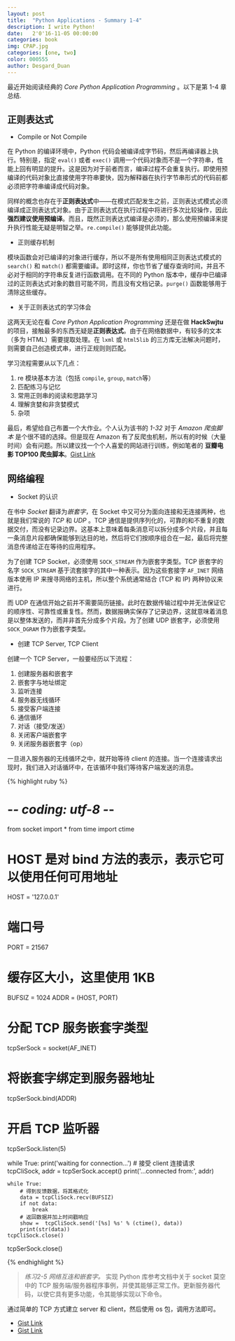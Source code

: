 ```yaml
---
layout: post
title:  "Python Applications - Summary 1-4"
description: I write Python!
date:   2'0'16-11-05 00:00:00 
categories: book  
img: CPAP.jpg
categories: [one, two]
color: 000555 
author: Desgard_Duan
---
```


最近开始阅读经典的 *Core Python Application Programming* 。以下是第 1-4 章总结.

## 正则表达式

* Compile or Not Compile

在 Python 的编译环境中，Python 代码会被编译成字节码，然后再编译器上执行。特别是，指定 `eval()` 或者 `exec()` 调用一个代码对象而不是一个字符串，性能上回有明显的提升。这是因为对于前者而言，编译过程不会重复执行。即使用预编译的代码对象比直接使用字符串要快，因为解释器在执行字节串形式的代码前都必须把字符串编译成代码对象。

同样的概念也存在于**正则表达式**中——在模式匹配发生之前，正则表达式模式必须编译成正则表达式对象。由于正则表达式在执行过程中将进行多次比较操作，因此**强烈建议使用预编译**。而且，既然正则表达式编译是必须的，那么使用预编译来提升执行性能无疑是明智之举。`re.compile()` 能够提供此功能。

* 正则缓存机制

模块函数会对已编译的对象进行缓存，所以不是所有使用相同正则表达式模式的 `search()` 和 `match()` 都需要编译。即时这样，你也节省了缓存查询时间，并且不必对于相同的字符串反复进行函数调用。在不同的 Python 版本中，缓存中已编译过的正则表达式对象的数目可能不同，而且没有文档记录。`purge()` 函数能够用于清除这些缓存。

* 关于正则表达式的学习体会

这两天无论在看 *Core Python Application Programming* 还是在做 **HackSwjtu** 的项目，接触最多的东西无疑是**正则表达式**。由于在网络数据中，有较多的文本（多为 HTML）需要提取处理。在 `lxml` 或 `html5lib` 的三方库无法解决问题时，则需要自己创造模式串，进行正规则则匹配。

学习流程需要从以下几点：

1. re 模块基本方法（包括 `compile`, `group`, `match`等）
2. 匹配练习与记忆
3. 常用正则串的阅读和思路学习
4. 理解贪婪和非贪婪模式
5. 杂项

最后，希望给自己布置一个大作业。个人认为该书的 *1-32* 对于 *Amazon 爬虫脚本* 是个很不错的选择。但是现在 Amazon 有了反爬虫机制，所以有的时候（大量时间）会有问题。所以建议找一个个人喜爱的网站进行训练，例如笔者的 **豆瓣电影 TOP100 爬虫脚本**。[Gist Link](https://gist.github.com/Desgard/71a3ff26a5f3223a25f6a91d2e17d11d)

## 网络编程

* Socket 的认识

在书中 *Socket* 翻译为*嵌套字*，在 Socket 中又可分为面向连接和无连接两种，也就是我们常说的 *TCP* 和 *UDP* 。TCP 通信是提供序列化的，可靠的和不重复的数据交付，而没有记录边界。这基本上意味着每条消息可以拆分成多个片段，并且每一条消息片段都确保能够到达目的地，然后将它们按顺序组合在一起，最后将完整消息传递给正在等待的应用程序。

为了创建 TCP Socket，必须使用 `SOCK_STREAM` 作为嵌套字类型。TCP 嵌套字的名字 `SOCK_STREAM` 基于流套接字的其中一种表示。因为这些套接字 `AF_INET` 网络版本使用 IP 来搜寻网络的主机，所以整个系统通常结合 (TCP 和 IP) 两种协议来进行。

而 UDP 在通信开始之前并不需要简历链接。此时在数据传输过程中并无法保证它的顺序性、可靠性或重复性。然而，数据报确实保存了记录边界，这就意味着消息是以整体发送的，而并非首先分成多个片段。为了创建 UDP 嵌套字，必须使用 `SOCK_DGRAM` 作为嵌套字类型。

* 创建 TCP Server, TCP Client

创建一个 TCP Server，一般要经历以下流程：

1. 创建服务器和嵌套字
2. 嵌套字与地址绑定
3. 监听连接
4. 服务器无线循环
5. 接受客户端连接
6. 通信循环
7. 对话（接受/发送）
8. 关闭客户端嵌套字
9. 关闭服务器嵌套字（op）

一旦进入服务器的无线循环之中，就开始等待 client 的连接。当一个连接请求出现时，我们进入对话循环中，在该循环中我们等待客户端发送的消息。

{% highlight ruby %}
# -*- coding: utf-8 -*-

from socket import *
from time import ctime

# HOST 是对 bind 方法的表示，表示它可以使用任何可用地址
HOST = '127.0.0.1'
# 端口号
PORT = 21567
# 缓存区大小，这里使用 1KB
BUFSIZ = 1024
ADDR = (HOST, PORT)

# 分配 TCP 服务嵌套字类型
tcpSerSock = socket(AF_INET)
# 将嵌套字绑定到服务器地址
tcpSerSock.bind(ADDR)
# 开启 TCP 监听器
tcpSerSock.listen(5)


while True:
    print('waiting for connection...')
    # 接受 client 连接请求
    tcpCliSock, addr = tcpSerSock.accept()
    print('...connected from:', addr)

    while True:
        # 得到反馈数据，将其格式化
        data = tcpCliSock.recv(BUFSIZ)
        if not data:
            break
        # 返回数据并加上时间戳响应
        show =  tcpCliSock.send('[%s] %s' % (ctime(), data))
        print(str(data))
    tcpCliSock.close()
tcpSerSock.close()

{% endhighlight %}


> *练习2-5* *网络互连和嵌套字。* 实现 Python 库参考文档中关于 socket 莫空中的 TCP 服务端/服务器程序事例，并使其能够正常工作。更新服务器代码，以使它具有更多功能，令其能够实现以下命令。

通过简单的 TCP 方式建立 server 和 client，然后使用 os 包，调用方法即可。

* [Gist Link](https://gist.githubusercontent.com/Desgard/71a3ff26a5f3223a25f6a91d2e17d11d/raw/ae4c9643be02db69813463cfac960008ea9fc867/CPAP%25202-15-1%2520Cmd%2520Server)
* [Gist Link](https://gist.githubusercontent.com/Desgard/71a3ff26a5f3223a25f6a91d2e17d11d/raw/ae4c9643be02db69813463cfac960008ea9fc867/CPAP%25202-15-1%2520Cmd%2520Client)


